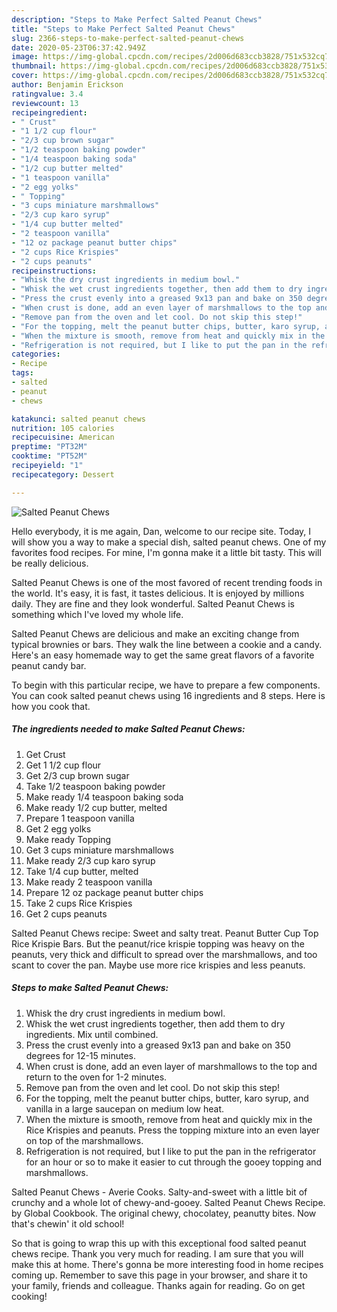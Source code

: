 ```yaml
---
description: "Steps to Make Perfect Salted Peanut Chews"
title: "Steps to Make Perfect Salted Peanut Chews"
slug: 2366-steps-to-make-perfect-salted-peanut-chews
date: 2020-05-23T06:37:42.949Z
image: https://img-global.cpcdn.com/recipes/2d006d683ccb3828/751x532cq70/salted-peanut-chews-recipe-main-photo.jpg
thumbnail: https://img-global.cpcdn.com/recipes/2d006d683ccb3828/751x532cq70/salted-peanut-chews-recipe-main-photo.jpg
cover: https://img-global.cpcdn.com/recipes/2d006d683ccb3828/751x532cq70/salted-peanut-chews-recipe-main-photo.jpg
author: Benjamin Erickson
ratingvalue: 3.4
reviewcount: 13
recipeingredient:
- " Crust"
- "1 1/2 cup flour"
- "2/3 cup brown sugar"
- "1/2 teaspoon baking powder"
- "1/4 teaspoon baking soda"
- "1/2 cup butter melted"
- "1 teaspoon vanilla"
- "2 egg yolks"
- " Topping"
- "3 cups miniature marshmallows"
- "2/3 cup karo syrup"
- "1/4 cup butter melted"
- "2 teaspoon vanilla"
- "12 oz package peanut butter chips"
- "2 cups Rice Krispies"
- "2 cups peanuts"
recipeinstructions:
- "Whisk the dry crust ingredients in medium bowl."
- "Whisk the wet crust ingredients together, then add them to dry ingredients. Mix until combined."
- "Press the crust evenly into a greased 9x13 pan and bake on 350 degrees for 12-15 minutes."
- "When crust is done, add an even layer of marshmallows to the top and return to the oven for 1-2 minutes."
- "Remove pan from the oven and let cool. Do not skip this step!"
- "For the topping, melt the peanut butter chips, butter, karo syrup, and vanilla in a large saucepan on medium low heat."
- "When the mixture is smooth, remove from heat and quickly mix in the Rice Krispies and peanuts. Press the topping mixture into an even layer on top of the marshmallows."
- "Refrigeration is not required, but I like to put the pan in the refrigerator for an hour or so to make it easier to cut through the gooey topping and marshmallows."
categories:
- Recipe
tags:
- salted
- peanut
- chews

katakunci: salted peanut chews 
nutrition: 105 calories
recipecuisine: American
preptime: "PT32M"
cooktime: "PT52M"
recipeyield: "1"
recipecategory: Dessert

---
```



![Salted Peanut Chews](https://img-global.cpcdn.com/recipes/2d006d683ccb3828/751x532cq70/salted-peanut-chews-recipe-main-photo.jpg)

Hello everybody, it is me again, Dan, welcome to our recipe site. Today, I will show you a way to make a special dish, salted peanut chews. One of my favorites food recipes. For mine, I'm gonna make it a little bit tasty. This will be really delicious.

Salted Peanut Chews is one of the most favored of recent trending foods in the world. It's easy, it is fast, it tastes delicious. It is enjoyed by millions daily. They are fine and they look wonderful. Salted Peanut Chews is something which I've loved my whole life.

Salted Peanut Chews are delicious and make an exciting change from typical brownies or bars. They walk the line between a cookie and a candy. Here&#39;s an easy homemade way to get the same great flavors of a favorite peanut candy bar.


To begin with this particular recipe, we have to prepare a few components. You can cook salted peanut chews using 16 ingredients and 8 steps. Here is how you cook that.

<!--inarticleads1-->

##### The ingredients needed to make Salted Peanut Chews:

1. Get  Crust
1. Get 1 1/2 cup flour
1. Get 2/3 cup brown sugar
1. Take 1/2 teaspoon baking powder
1. Make ready 1/4 teaspoon baking soda
1. Make ready 1/2 cup butter, melted
1. Prepare 1 teaspoon vanilla
1. Get 2 egg yolks
1. Make ready  Topping
1. Get 3 cups miniature marshmallows
1. Make ready 2/3 cup karo syrup
1. Take 1/4 cup butter, melted
1. Make ready 2 teaspoon vanilla
1. Prepare 12 oz package peanut butter chips
1. Take 2 cups Rice Krispies
1. Get 2 cups peanuts


Salted Peanut Chews recipe: Sweet and salty treat. Peanut Butter Cup Top Rice Krispie Bars. But the peanut/rice krispie topping was heavy on the peanuts, very thick and difficult to spread over the marshmallows, and too scant to cover the pan. Maybe use more rice krispies and less peanuts. 

<!--inarticleads2-->

##### Steps to make Salted Peanut Chews:

1. Whisk the dry crust ingredients in medium bowl.
1. Whisk the wet crust ingredients together, then add them to dry ingredients. Mix until combined.
1. Press the crust evenly into a greased 9x13 pan and bake on 350 degrees for 12-15 minutes.
1. When crust is done, add an even layer of marshmallows to the top and return to the oven for 1-2 minutes.
1. Remove pan from the oven and let cool. Do not skip this step!
1. For the topping, melt the peanut butter chips, butter, karo syrup, and vanilla in a large saucepan on medium low heat.
1. When the mixture is smooth, remove from heat and quickly mix in the Rice Krispies and peanuts. Press the topping mixture into an even layer on top of the marshmallows.
1. Refrigeration is not required, but I like to put the pan in the refrigerator for an hour or so to make it easier to cut through the gooey topping and marshmallows.


Salted Peanut Chews - Averie Cooks. Salty-and-sweet with a little bit of crunchy and a whole lot of chewy-and-gooey. Salted Peanut Chews Recipe. by Global Cookbook. The original chewy, chocolatey, peanutty bites. Now that&#39;s chewin&#39; it old school! 

So that is going to wrap this up with this exceptional food salted peanut chews recipe. Thank you very much for reading. I am sure that you will make this at home. There's gonna be more interesting food in home recipes coming up. Remember to save this page in your browser, and share it to your family, friends and colleague. Thanks again for reading. Go on get cooking!
